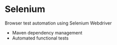 # Selenium
Browser test automation using Selenium Webdriver

- Maven dependency management 
- Automated functional tests

